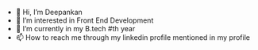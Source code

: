 - 👋 Hi, I’m Deepankan
- 👀 I’m interested in Front End Development
- 🌱 I’m currently in my B.tech #th year
- 📫 How to reach me through my linkedin profile mentioned in my profile

<!---
Deepankan1302/Deepankan1302 is a ✨ special ✨ repository because its `README.md` (this file) appears on your GitHub profile.
You can click the Preview link to take a look at your changes.
--->
